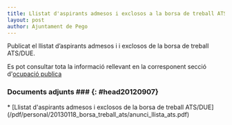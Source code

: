 ```yaml
---
title: Llistat d'aspirants admesos i exclosos a la borsa de treball ATS/DUE
layout: post
author: Ajuntament de Pego
---
```

Publicat el llistat d’aspirants admesos i i exclosos de la borsa de treball ATS/DUE.

Es pot consultar tota la informació rellevant en la corresponent secció d'[ocupació publica](/serveis/ocupacio-publica.html)

### Documents adjunts ### {: #head20120907}

<div class="pdf-list" markdown="1">
* [Llistat d'aspirants admesos i exclosos de la borsa de treball ATS/DUE](/pdf/personal/20130118_borsa_treball_ats/anunci_llista_ats.pdf)
</div>